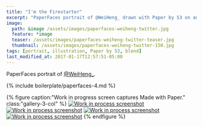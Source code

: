 ```yaml
---
title: "I'm the Firestarter"
excerpt: "PaperFaces portrait of @WeiHeng_ drawn with Paper by 53 on an iPad."
image: 
  path: &image /assets/images/paperfaces-weiheng-twitter.jpg 
  feature: *image
  teaser: /assets/images/paperfaces-weiheng-twitter-teaser.jpg
  thumbnail: /assets/images/paperfaces-weiheng-twitter-150.jpg
tags: [portrait, illustration, Paper by 53, blend]
last_modified_at: 2017-01-17T12:57:51-05:00
---
```


PaperFaces portrait of <a href="https://twitter.com/WeiHeng_">@WeiHeng_</a>.

{% include boilerplate/paperfaces-4.md %}

{% figure caption:"Work in progress screen captures Made with Paper." class:"gallery-3-col" %}
[![Work in process screenshot](/assets/images/paperfaces-weiheng-process-1-600.jpg)](/assets/images/paperfaces-weiheng-process-1-lg.jpg) [![Work in process screenshot](/assets/images/paperfaces-weiheng-process-2-600.jpg)](/assets/images/paperfaces-weiheng-process-2-lg.jpg) [![Work in process screenshot](/assets/images/paperfaces-weiheng-process-3-600.jpg)](/assets/images/paperfaces-weiheng-process-3-lg.jpg) [![Work in process screenshot](/assets/images/paperfaces-weiheng-process-4-600.jpg)](/assets/images/paperfaces-weiheng-process-4-lg.jpg)
{% endfigure %}

